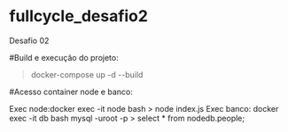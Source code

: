 # fullcycle_desafio2
Desafio 02

#Build e execução do projeto: 
> docker-compose up -d --build

#Acesso container node e banco:

Exec node:docker exec -it node bash
	> node index.js 
Exec banco: docker exec -it db bash
	mysql -uroot -p
	> select * from nodedb.people;


